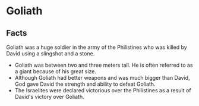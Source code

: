 # Goliath

## Facts

Goliath was a huge soldier in the army of the Philistines who was killed by David using a slingshot and a stone.

* Goliath was between two and three meters tall. He is often referred to as a giant because of his great size.
* Although Goliath had better weapons and was much bigger than David, God gave David the strength and ability to defeat Goliath.
* The Israelites were declared victorious over the Philistines as a result of David's victory over Goliath.